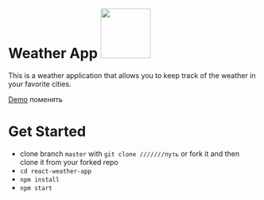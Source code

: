 # Weather App <img src="https://img1.freepng.ru/20180401/tvw/kisspng-weather-forecasting-computer-icons-android-cloudy-5ac06fdd33f648.6761569115225609892129.jpg" width="100">

This is a weather application that allows you to keep track of the weather in your favorite cities.

[Demo](https://romandroga.netlify.app/) поменять


# Get Started

- clone branch `master` with
  `git clone ///////путь` or fork it and then
  clone it from your forked repo
- `cd react-weather-app`
- `npm install`
- `npm start`


